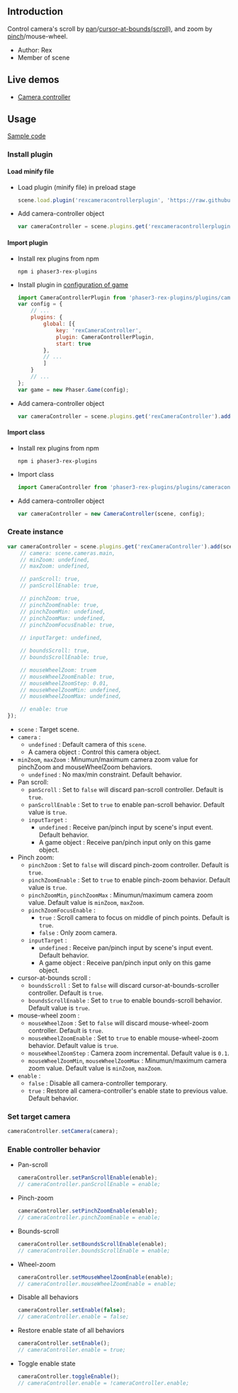 ## Introduction

Control camera's scroll by [pan](gesture-pan.md)/[cursor-at-bounds(scroll)](cursoratbounds.md), and zoom by [pinch](gesture-pinch.md)/mouse-wheel.

- Author: Rex
- Member of scene

## Live demos

- [Camera controller](https://codepen.io/rexrainbow/pen/wvbpZBQ)

## Usage

[Sample code](https://github.com/rexrainbow/phaser3-rex-notes/tree/master/examples/camera-controller)

### Install plugin

#### Load minify file

- Load plugin (minify file) in preload stage
    ```javascript
    scene.load.plugin('rexcameracontrollerplugin', 'https://raw.githubusercontent.com/rexrainbow/phaser3-rex-notes/master/dist/rexcameracontrollerplugin.min.js', true);
    ```
- Add camera-controller object
    ```javascript
    var cameraController = scene.plugins.get('rexcameracontrollerplugin').add(scene, config);
    ```

#### Import plugin

- Install rex plugins from npm
    ```
    npm i phaser3-rex-plugins
    ```
- Install plugin in [configuration of game](game.md#configuration)
    ```javascript
    import CameraControllerPlugin from 'phaser3-rex-plugins/plugins/cameracontroller-plugin.js';
    var config = {
        // ...
        plugins: {
            global: [{
                key: 'rexCameraController',
                plugin: CameraControllerPlugin,
                start: true
            },
            // ...
            ]
        }
        // ...
    };
    var game = new Phaser.Game(config);
    ```
- Add camera-controller object
    ```javascript
    var cameraController = scene.plugins.get('rexCameraController').add(scene, config);
    ```

#### Import class

- Install rex plugins from npm
    ```
    npm i phaser3-rex-plugins
    ```
- Import class
    ```javascript
    import CameraController from 'phaser3-rex-plugins/plugins/cameracontroller.js';
    ```
- Add camera-controller object
    ```javascript
    var cameraController = new CameraController(scene, config);
    ```

### Create instance

```javascript
var cameraController = scene.plugins.get('rexCameraController').add(scene, {
    // camera: scene.cameras.main,
    // minZoom: undefined,
    // maxZoom: undefined,

    // panScroll: true,
    // panScrollEnable: true,

    // pinchZoom: true,
    // pinchZoomEnable: true,
    // pinchZoomMin: undefined,
    // pinchZoomMax: undefined,
    // pinchZoomFocusEnable: true,
    
    // inputTarget: undefined,

    // boundsScroll: true,
    // boundsScrollEnable: true,

    // mouseWheelZoom: truem
    // mouseWheelZoomEnable: true,
    // mouseWheelZoomStep: 0.01,
    // mouseWheelZoomMin: undefined,
    // mouseWheelZoomMax: undefined,

    // enable: true
});
```

- `scene` : Target scene.
- `camera` :
    - `undefined` : Default camera of this `scene`.
    - A camera object : Control this camera object.
- `minZoom`, `maxZoom`  : Minumun/maximum camera zoom value for pinchZoom and mouseWheelZoom behaviors. 
    - `undefined` : No max/min constraint. Default behavior.
- Pan scroll: 
    - `panScroll` : Set to `false` will discard pan-scroll controller. Default is `true`.
    - `panScrollEnable` : Set to `true` to enable pan-scroll behavior. Default value is `true`.
    - `inputTarget` : 
        - `undefined` : Receive pan/pinch input by scene's input event. Default behavior.
        - A game object : Receive pan/pinch input only on this game object.        
- Pinch zoom: 
    - `pinchZoom` : Set to `false` will discard pinch-zoom controller. Default is `true`.
    - `pinchZoomEnable` : Set to `true` to enable pinch-zoom behavior. Default value is `true`.
    - `pinchZoomMin`, `pinchZoomMax`  : Minumun/maximum camera zoom value. Default value is `minZoom`, `maxZoom`.
    - `pinchZoomFocusEnable` : 
        - `true` : Scroll camera to focus on middle of pinch points. Default is `true`.
        - `false` : Only zoom camera.
    - `inputTarget` : 
        - `undefined` : Receive pan/pinch input by scene's input event. Default behavior.
        - A game object : Receive pan/pinch input only on this game object.    
- cursor-at-bounds scroll :
    - `boundsScroll` : Set to `false` will discard cursor-at-bounds-scroller controller. Default is `true`.
    - `boundsScrollEnable` : Set to `true` to enable bounds-scroll behavior. Default value is `true`.
- mouse-wheel zoom :
    - `mouseWheelZoom` : Set to `false` will discard mouse-wheel-zoom controller. Default is `true`.
    - `mouseWheelZoomEnable` : Set to `true` to enable mouse-wheel-zoom behavior. Default value is `true`.
    - `mouseWheelZoomStep` : Camera zoom incremental. Default value is `0.1`.
    - `mouseWheelZoomMin`, `mouseWheelZoomMax`  : Minumun/maximum camera zoom value. Default value is `minZoom`, `maxZoom`.
- `enable` : 
    - `false` : Disable all camera-controller temporary.
    - `true` : Restore all camera-controller's enable state to previous value. Default behavior.

### Set target camera

```javascript
cameraController.setCamera(camera);
```

### Enable controller behavior

- Pan-scroll 
    ```javascript
    cameraController.setPanScrollEnable(enable);
    // cameraController.panScrollEnable = enable;
    ```
- Pinch-zoom
    ```javascript
    cameraController.setPinchZoomEnable(enable);
    // cameraController.pinchZoomEnable = enable;
    ```
- Bounds-scroll 
    ```javascript
    cameraController.setBoundsScrollEnable(enable);
    // cameraController.boundsScrollEnable = enable;
    ```
- Wheel-zoom
    ```javascript
    cameraController.setMouseWheelZoomEnable(enable);
    // cameraController.mouseWheelZoomEnable = enable;
    ```
- Disable all behaviors
    ```javascript
    cameraController.setEnable(false);
    // cameraController.enable = false;
    ```
- Restore enable state of all behaviors
    ```javascript
    cameraController.setEnable();
    // cameraController.enable = true;
    ```
- Toggle enable state
    ```javascript
    cameraController.toggleEnable();
    // cameraController.enable = !cameraController.enable;
    ```